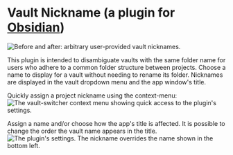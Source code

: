 # Vault Nickname (a plugin for [Obsidian](https://obsidian.md/))

![Before and after: arbitrary user-provided vault nicknames.](docs/media/vault-nickname-feature.png)

This plugin is intended to disambiguate vaults with the same folder name for users who adhere to a common folder structure between projects. Choose a name to display for a vault without needing to rename its folder. Nicknames are displayed in the vault dropdown menu and the app window's title.

Quickly assign a project nickname using the context-menu:
![The vault-switcher context menu showing quick access to the plugin's settings.](docs/media/vault-nickname-settings-quick-access.png)

Assign a name and/or choose how the app's title is affected. It is possible to change the order the vault name appears in the title.
![The plugin's settings. The nickname overrides the name shown in the bottom left.](docs/media/vault-nickname-settings.png)

